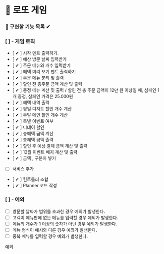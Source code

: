 # 🎰 로또 게임

### 🎯 구현할 기능 목록 ✔

### [  ] - 게임 로직

- [ ✔ ] 시작 멘트 출력하기.
- [ ✔ ] 예상 방문 날짜 입력받기
- [ ✔ ] 주문 메뉴와 개수 입력받기
- [ ✔ ] 혜택 미리 보기 멘트 출력하기
- [ ✔ ] 주문 메뉴 분리 및 출력
- [ ✔ ] 할인 전 총주문 금액 계산 및 출력
- [ ✔ ] 증정 메뉴 계산 및 출력 / 할인 전 총 주문 금액이 12만 원 이상일 때, 샴페인 1개 증정, 샴페인 가격은 25.000원
- [ ✔ ] 혜택 내역 출력
- [ ✔ ] 평일 디저트 할인 개수 계산
- [ ✔ ] 주말 메인 할인 개수 계산
- [ ✔ ] 특별 이벤트 여부
- [ ✔ ] 디데이 할인
- [ ✔ ] 총혜택 금액 계산
- [ ✔ ] 총혜택 금액 출력
- [ ✔ ] 할인 후 예상 결제 금액 계산 및 출력
- [ ✔ ] 12월 이벤트 배지 계산 및 출력
- [ ✔ ] 금액 , 구분자 넣기
- [  ] 서비스 추가
- [ ✔ ] 컨트롤러 조합
- [ ✔ ] Planner 코드 작성

### [  ] - 예외

- [  ] 방문할 날짜가 범위를 초과한 경우 예외가 발생한다.
- [  ] 고객이 메뉴판에 없는 메뉴를 입력할 경우 예외가 발생한다.
- [  ] 메뉴의 개수가 1 이상의 숫자가 아닌 경우 예외가 발생한다.
- [  ] 메뉴 형식이 예시와 다른 경우 예외가 발생한다.
- [  ] 중복 메뉴를 입력할 경우 예외가 발생한다.

예외







